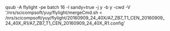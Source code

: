 qsub -A flylight -pe batch 16 -l sandy=true -j y -b y -cwd -V '/nrs/scicompsoft/yuy/flylight/mergeCmd.sh < /nrs/scicompsoft/yuy/flylight/20160909_24_40X/A7_ZB7_T1_CEN_20160909_24_40X_R1/A7_ZB7_T1_CEN_20160909_24_40X_R1.config'
